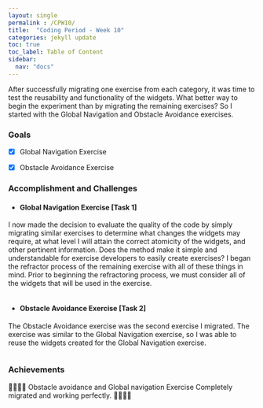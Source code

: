 ```yaml
---
layout: single
permalink : /CPW10/
title:  "Coding Period - Week 10"
categories: jekyll update
toc: true
toc_label: Table of Content
sidebar:
  nav: "docs"
---
```

After successfully migrating one exercise from each category, it was time to test the reusability and functionality of the widgets. What better way to begin the experiment than by migrating the remaining exercises? So I started with the Global Navigation and Obstacle Avoidance exercises.

### Goals

- [x] Global Navigation Exercise

- [x] Obstacle Avoidance Exercise

### Accomplishment and Challenges

* #### Global Navigation Exercise \[Task 1\]

I now made the decision to evaluate the quality of the code by simply migrating similar exercises to determine what changes the widgets may require, at what level I will attain the correct atomicity of the widgets, and other pertinent information. Does the method make it simple and understandable for exercise developers to easily create exercises? I began the refractor process of the remaining exercise with all of these things in mind.
Prior to beginning the refractoring process, we must consider all of the widgets that will be used in the exercise.

<img src="{{ site.url }}{{ site.baseurl }}/assets/images/global_navigation.png" alt="" class="full">


* #### Obstacle Avoidance Exercise \[Task 2\]

The Obstacle Avoidance exercise was the second exercise I migrated. The exercise was similar to the Global Navigation exercise, so I was able to reuse the widgets created for the Global Navigation exercise.

<img src="{{ site.url }}{{ site.baseurl }}/assets/images/obstacle_avoidance.png" alt="" class="full">


### Achievements

🎉🎊🙌🏻 Obstacle avoidance and Global navigation Exercise Completely migrated and working perfectly. 🎉🎊🙌🏻 

<!-- * Exercise - [Follow Line React](https://youtu.be/YMMQVo_3oh8)

<iframe width="420" height="315" src="http://www.youtube.com/embed/YMMQVo_3oh8" frameborder="0" allowfullscreen></iframe> -->